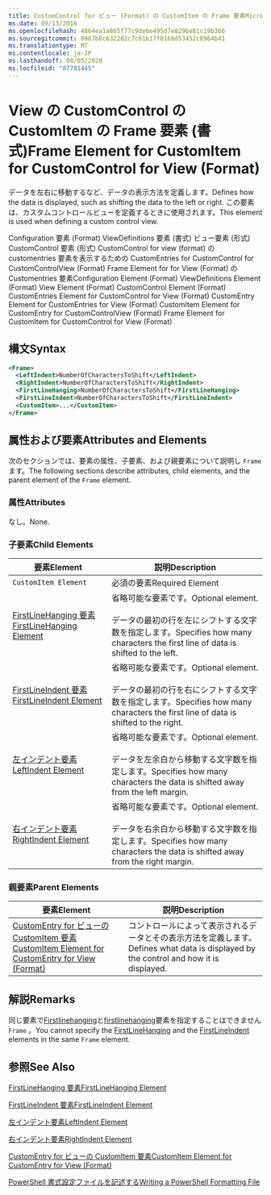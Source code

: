 ```yaml
---
title: CustomControl for ビュー (Format) の CustomItem の Frame 要素Microsoft Docs
ms.date: 09/13/2016
ms.openlocfilehash: 4864ea1a865f77c9de6e495d7e8296e81c19b366
ms.sourcegitcommit: 0907b8c6322d2c7c61b17f8168d53452c8964b41
ms.translationtype: MT
ms.contentlocale: ja-JP
ms.lasthandoff: 08/05/2020
ms.locfileid: "87781445"
---
```

# <a name="frame-element-for-customitem-for-customcontrol-for-view-format"></a><span data-ttu-id="abf3d-102">View の CustomControl の CustomItem の Frame 要素 (書式)</span><span class="sxs-lookup"><span data-stu-id="abf3d-102">Frame Element for CustomItem for CustomControl for View (Format)</span></span>

<span data-ttu-id="abf3d-103">データを左右に移動するなど、データの表示方法を定義します。</span><span class="sxs-lookup"><span data-stu-id="abf3d-103">Defines how the data is displayed, such as shifting the data to the left or right.</span></span> <span data-ttu-id="abf3d-104">この要素は、カスタムコントロールビューを定義するときに使用されます。</span><span class="sxs-lookup"><span data-stu-id="abf3d-104">This element is used when defining a custom control view.</span></span>

<span data-ttu-id="abf3d-105">Configuration 要素 (Format) ViewDefinitions 要素 (書式) ビュー要素 (形式) CustomControl 要素 (形式) CustomControl for view (format) の customentries 要素を表示するための CustomEntries for CustomControl for CustomControlView (Format) Frame Element for for View (Format) の Customentries 要素</span><span class="sxs-lookup"><span data-stu-id="abf3d-105">Configuration Element (Format) ViewDefinitions Element (Format) View Element (Format) CustomControl Element (Format) CustomEntries Element for CustomControl for View (Format) CustomEntry Element for CustomEntries for View (Format) CustomItem Element for CustomEntry for CustomControlView (Format) Frame Element for CustomItem for CustomControl for View (Format)</span></span>

## <a name="syntax"></a><span data-ttu-id="abf3d-106">構文</span><span class="sxs-lookup"><span data-stu-id="abf3d-106">Syntax</span></span>

```xml
<Frame>
  <LeftIndent>NumberOfCharactersToShift</LeftIndent>
  <RightIndent>NumberOfCharactersToShift</RightIndent>
  <FirstLineHanging>NumberOfCharactersToShift</FirstLineHanging>
  <FirstLineIndent>NumberOfCharactersToShift</FirstLineIndent>
  <CustomItem>...</CustomItem>
</Frame>
```

## <a name="attributes-and-elements"></a><span data-ttu-id="abf3d-107">属性および要素</span><span class="sxs-lookup"><span data-stu-id="abf3d-107">Attributes and Elements</span></span>

<span data-ttu-id="abf3d-108">次のセクションでは、要素の属性、子要素、および親要素について説明し `Frame` ます。</span><span class="sxs-lookup"><span data-stu-id="abf3d-108">The following sections describe attributes, child elements, and the parent element of the `Frame` element.</span></span>

### <a name="attributes"></a><span data-ttu-id="abf3d-109">属性</span><span class="sxs-lookup"><span data-stu-id="abf3d-109">Attributes</span></span>

<span data-ttu-id="abf3d-110">なし。</span><span class="sxs-lookup"><span data-stu-id="abf3d-110">None.</span></span>

### <a name="child-elements"></a><span data-ttu-id="abf3d-111">子要素</span><span class="sxs-lookup"><span data-stu-id="abf3d-111">Child Elements</span></span>

|<span data-ttu-id="abf3d-112">要素</span><span class="sxs-lookup"><span data-stu-id="abf3d-112">Element</span></span>|<span data-ttu-id="abf3d-113">説明</span><span class="sxs-lookup"><span data-stu-id="abf3d-113">Description</span></span>|
|-------------|-----------------|
|`CustomItem Element`|<span data-ttu-id="abf3d-114">必須の要素</span><span class="sxs-lookup"><span data-stu-id="abf3d-114">Required Element</span></span>|
|[<span data-ttu-id="abf3d-115">FirstLineHanging 要素</span><span class="sxs-lookup"><span data-stu-id="abf3d-115">FirstLineHanging Element</span></span>](./firstlinehanging-element-for-frame-for-customcontrol-for-view-format.md)|<span data-ttu-id="abf3d-116">省略可能な要素です。</span><span class="sxs-lookup"><span data-stu-id="abf3d-116">Optional element.</span></span><br /><br /> <span data-ttu-id="abf3d-117">データの最初の行を左にシフトする文字数を指定します。</span><span class="sxs-lookup"><span data-stu-id="abf3d-117">Specifies how many characters the first line of data is shifted to the left.</span></span>|
|[<span data-ttu-id="abf3d-118">FirstLineIndent 要素</span><span class="sxs-lookup"><span data-stu-id="abf3d-118">FirstLineIndent Element</span></span>](./firstlineindent-element-for-frame-for-customcontrol-for-view-format.md)|<span data-ttu-id="abf3d-119">省略可能な要素です。</span><span class="sxs-lookup"><span data-stu-id="abf3d-119">Optional element.</span></span><br /><br /> <span data-ttu-id="abf3d-120">データの最初の行を右にシフトする文字数を指定します。</span><span class="sxs-lookup"><span data-stu-id="abf3d-120">Specifies how many characters the first line of data is shifted to the right.</span></span>|
|[<span data-ttu-id="abf3d-121">左インデント要素</span><span class="sxs-lookup"><span data-stu-id="abf3d-121">LeftIndent Element</span></span>](./leftindent-element-for-frame-for-customcontrol-for-view-format.md)|<span data-ttu-id="abf3d-122">省略可能な要素です。</span><span class="sxs-lookup"><span data-stu-id="abf3d-122">Optional element.</span></span><br /><br /> <span data-ttu-id="abf3d-123">データを左余白から移動する文字数を指定します。</span><span class="sxs-lookup"><span data-stu-id="abf3d-123">Specifies how many characters the data is shifted away from the left margin.</span></span>|
|[<span data-ttu-id="abf3d-124">右インデント要素</span><span class="sxs-lookup"><span data-stu-id="abf3d-124">RightIndent Element</span></span>](./rightindent-element-for-frame-for-customcontrol-for-view-format.md)|<span data-ttu-id="abf3d-125">省略可能な要素です。</span><span class="sxs-lookup"><span data-stu-id="abf3d-125">Optional element.</span></span><br /><br /> <span data-ttu-id="abf3d-126">データを右余白から移動する文字数を指定します。</span><span class="sxs-lookup"><span data-stu-id="abf3d-126">Specifies how many characters the data is shifted away from the right margin.</span></span>|

### <a name="parent-elements"></a><span data-ttu-id="abf3d-127">親要素</span><span class="sxs-lookup"><span data-stu-id="abf3d-127">Parent Elements</span></span>

|<span data-ttu-id="abf3d-128">要素</span><span class="sxs-lookup"><span data-stu-id="abf3d-128">Element</span></span>|<span data-ttu-id="abf3d-129">説明</span><span class="sxs-lookup"><span data-stu-id="abf3d-129">Description</span></span>|
|-------------|-----------------|
|[<span data-ttu-id="abf3d-130">CustomEntry for ビューの CustomItem 要素</span><span class="sxs-lookup"><span data-stu-id="abf3d-130">CustomItem Element for CustomEntry for View (Format)</span></span>](./customitem-element-for-customentry-for-customcontrol-for-view-format.md)|<span data-ttu-id="abf3d-131">コントロールによって表示されるデータとその表示方法を定義します。</span><span class="sxs-lookup"><span data-stu-id="abf3d-131">Defines what data is displayed by the control and how it is displayed.</span></span>|

## <a name="remarks"></a><span data-ttu-id="abf3d-132">解説</span><span class="sxs-lookup"><span data-stu-id="abf3d-132">Remarks</span></span>

<span data-ttu-id="abf3d-133">同じ要素で[Firstlinehanging](./firstlinehanging-element-for-frame-for-customcontrol-for-view-format.md)と[firstlinehanging](./firstlineindent-element-for-frame-for-customcontrol-for-view-format.md)要素を指定することはできません `Frame` 。</span><span class="sxs-lookup"><span data-stu-id="abf3d-133">You cannot specify the [FirstLineHanging](./firstlinehanging-element-for-frame-for-customcontrol-for-view-format.md) and the [FirstLineIndent](./firstlineindent-element-for-frame-for-customcontrol-for-view-format.md) elements in the same `Frame` element.</span></span>

## <a name="see-also"></a><span data-ttu-id="abf3d-134">参照</span><span class="sxs-lookup"><span data-stu-id="abf3d-134">See Also</span></span>

[<span data-ttu-id="abf3d-135">FirstLineHanging 要素</span><span class="sxs-lookup"><span data-stu-id="abf3d-135">FirstLineHanging Element</span></span>](./firstlinehanging-element-for-frame-for-customcontrol-for-view-format.md)

[<span data-ttu-id="abf3d-136">FirstLineIndent 要素</span><span class="sxs-lookup"><span data-stu-id="abf3d-136">FirstLineIndent Element</span></span>](./firstlineindent-element-for-frame-for-customcontrol-for-view-format.md)

[<span data-ttu-id="abf3d-137">左インデント要素</span><span class="sxs-lookup"><span data-stu-id="abf3d-137">LeftIndent Element</span></span>](./leftindent-element-for-frame-for-customcontrol-for-view-format.md)

[<span data-ttu-id="abf3d-138">右インデント要素</span><span class="sxs-lookup"><span data-stu-id="abf3d-138">RightIndent Element</span></span>](./rightindent-element-for-frame-for-customcontrol-for-view-format.md)

[<span data-ttu-id="abf3d-139">CustomEntry for ビューの CustomItem 要素</span><span class="sxs-lookup"><span data-stu-id="abf3d-139">CustomItem Element for CustomEntry for View (Format)</span></span>](./customitem-element-for-customentry-for-customcontrol-for-view-format.md)

[<span data-ttu-id="abf3d-140">PowerShell 書式設定ファイルを記述する</span><span class="sxs-lookup"><span data-stu-id="abf3d-140">Writing a PowerShell Formatting File</span></span>](./writing-a-powershell-formatting-file.md)
